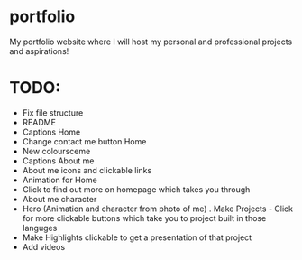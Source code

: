 # portfolio
My portfolio website where I will host my personal and professional projects and aspirations!

# TODO:
- Fix file structure
- README
- Captions Home 
- Change contact me button Home
- New coloursceme
- Captions About me
- About me icons and clickable links
- Animation for Home
- Click to find out more on homepage which takes you through
- About me character
- Hero (Animation and character from photo of me)
. Make Projects - Click for more clickable buttons which take you to project built in those languges
- Make Highlights clickable to get a presentation of that project
- Add videos
